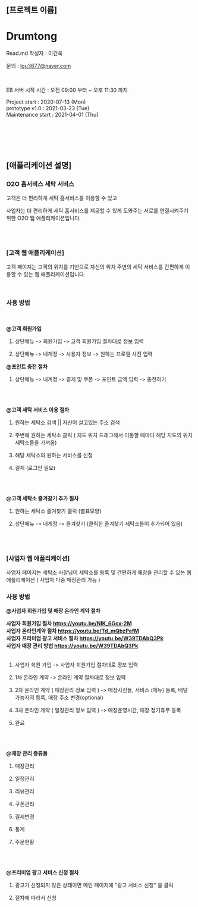 ## [**프로젝트 이름**]
# Drumtong
Read.md 작성자 : 이건욱 

문의 : lgu3877@naver.com

<br>

EB 서버 시작 시간 : 오전 09:00 부터 ~ 오후 11:30 까지
<br>


Project start            : 2020-07-13 (Mon)                                                                                                              
prototype v1.0           : 2021-03-23 (Tue) <br>
Maintenance start        : 2021-04-01 (Thu)


<br><br><br><br>


## [**애플리케이션 설명**]

### O2O 홈서비스 세탁 서비스


고객은 더 편리하게 세탁 홈서비스를 이용할 수 있고

사업자는 더 편리하게 세탁 홈서비스를 제공할 수 있게 도와주는 서로를 연결시켜주기 위한 O2O 웹 애플리케이션입니다. 



<br><br>

### [**고객 웹 애플리케이션**]

고객 페이지는 고객의 위치를 기반으로 자신의 위치 주변의 세탁 서비스를 간편하게 이용할 수 있는 웹 애플리케이션입니다.


<br> 

### 사용 방법

<br>


**@고객 회원가입**

1. 상단메뉴 -> 회원가입 -> 고객 회원가입 절차대로 정보 입력

2. 상단메뉴 -> 내계정 -> 사용자 정보 -> 원하는 프로필 사진 입력



**@포인트 충전 절차**

1. 상단메뉴 -> 내계정 -> 결제 및 쿠폰 -> 포인트 금액 입력 -> 충전하기





<br><br>

**@고객 세탁 서비스 이용 절차**

1. 원하는 세탁소 검색 || 자신이 살고있는 주소 검색

2. 주변에 원하는 세탁소 클릭 ( 지도 위치 드래그해서 이동할 때마다 해당 지도의 위치 세탁소들을 가져옴)

3. 해당 세탁소의 원하는 서비스를 신청

4. 결제 (로그인 필요)


<br><br>


**@고객 세탁소 즐겨찾기 추가 절차**

1. 원하는 세탁소 즐겨찾기 클릭 (별표모양)

2. 상단메뉴 -> 내계정 -> 즐겨찾기  (클릭한 즐겨찾기 세탁소들이 추가되어 있음)

<br><br>



### [**사업자 웹 애플리케이션**]

사업자 페이지는 세탁소 사장님이 세탁소를 등록 및 간편하게 매장을 관리할 수 있는 웹애플리케이션 ( 사업자 다중 매장관리 가능 )
<br>

### 사용 방법


**@사업자 회원가입 및 매장 온라인 계약 절차**

**사업자 회원가입 절차 https://youtu.be/NIK_6Gcx-2M**  <br>
**사업자 온라인계약 절차 https://youtu.be/Td_mQbzPefM** <br>
**사업자 프리미엄 광고 서비스 절차 https://youtu.be/W39TDAbQ3Pk** <br>
 **사업자 매장 관리 방법 https://youtu.be/W39TDAbQ3Pk** <br>
<br>

 
1. 사업자 회원 가입 -> 사업자 회원가입 절차대로 정보 입력

2. 1차 온라인 계약 -> 온라인 계약 절차대로 정보 입력

3. 2차 온라인 계약 ( 매장관리 정보 입력 ) -> 매장사진들, 서비스 (메뉴) 등록, 배달 가능지역 등록, 매장 주소 변경(optional)

3. 3차 온라인 계약 ( 일정관리 정보 입력 ) -> 매장운영시간, 매장 정기휴무 등록

4. 완료 

<br><br>



**@매장 관리 종류들**

1. 매장관리

2. 일정관리

3. 리뷰관리

4. 쿠폰관리

5. 결제변경

6. 통계

7. 주문현황

<br><br>  

**@프리미엄 광고 서비스 신청 절차**

1. 광고가 신청되지 않은 상태이면 메인 페이지에 "광고 서비스 신청" 을 클릭

2. 절차에 따라서 신청
